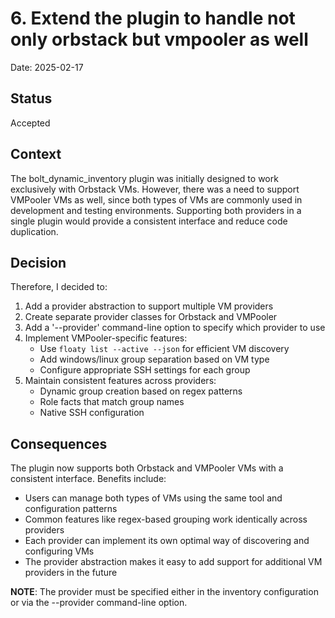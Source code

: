 # 6. Extend the plugin to handle not only orbstack but vmpooler as well

Date: 2025-02-17

## Status

Accepted

## Context

The bolt_dynamic_inventory plugin was initially designed to work exclusively with Orbstack VMs. However, there was a need to support VMPooler VMs as well, since both types of VMs are commonly used in development and testing environments. Supporting both providers in a single plugin would provide a consistent interface and reduce code duplication.

## Decision

Therefore, I decided to:

1. Add a provider abstraction to support multiple VM providers
2. Create separate provider classes for Orbstack and VMPooler
3. Add a '--provider' command-line option to specify which provider to use
4. Implement VMPooler-specific features:
   * Use `floaty list --active --json` for efficient VM discovery
   * Add windows/linux group separation based on VM type
   * Configure appropriate SSH settings for each group
5. Maintain consistent features across providers:
   * Dynamic group creation based on regex patterns
   * Role facts that match group names
   * Native SSH configuration

## Consequences

The plugin now supports both Orbstack and VMPooler VMs with a consistent interface. Benefits include:

* Users can manage both types of VMs using the same tool and configuration patterns
* Common features like regex-based grouping work identically across providers
* Each provider can implement its own optimal way of discovering and configuring VMs
* The provider abstraction makes it easy to add support for additional VM providers in the future

**NOTE**: The provider must be specified either in the inventory configuration or via the --provider command-line option.
